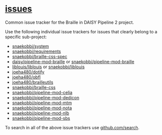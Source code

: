 # [issues][]

Common issue tracker for the Braille in DAISY Pipeline 2 project.

Use the following individual issue trackers for issues that clearly belong to a specific sub-project:

- [snaekobbi/system](https://github.com/snaekobbi/system/issues)
- [snaekobbi/requirements](https://github.com/snaekobbi/requirements/issues)
- [snaekobbi/braille-css-spec](https://github.com/snaekobbi/braille-css-spec/issues)
- [daisy/pipeline-mod-braille](https://github.com/daisy/pipeline-mod-braille/issues) or [snaekobbi/pipeline-mod-braille](https://github.com/snaekobbi/pipeline-mod-braille/issues/issues)
- [liblouis/liblouis](https://github.com/liblouis/liblouis/issues) or [snaekobbi/liblouis](https://github.com/snaekobbi/liblouis/issues)
- [joeha480/dotify](https://github.com/joeha480/dotify/issues)
- [joeha480/obfl](https://github.com/joeha480/obfl/issues)
- [joeha480/brailleutils](https://github.com/joeha480/brailleutils/issues)
- [snaekobbi/braille-css](https://github.com/snaekobbi/braille-css/issues)
- [snaekobbi/pipeline-mod-celia](https://github.com/snaekobbi/pipeline-mod-celia/issues)
- [snaekobbi/pipeline-mod-dedicon](https://github.com/snaekobbi/pipeline-mod-dedicon/issues)
- [snaekobbi/pipeline-mod-mtm](https://github.com/snaekobbi/pipeline-mod-mtm/issues)
- [snaekobbi/pipeline-mod-nota](https://github.com/snaekobbi/pipeline-mod-nota/issues)
- [snaekobbi/pipeline-mod-nlb](https://github.com/snaekobbi/pipeline-mod-nlb/issues)
- [snaekobbi/pipeline-mod-sbs](https://github.com/snaekobbi/pipeline-mod-sbs/issues)

To search in all of the above issue trackers use [github.com/search](https://github.com/search?utf8=%E2%9C%93&q=repo%3Asnaekobbi%2Fsystem+repo%3Asnaekobbi%2Frequirements+repo%3Asnaekobbi%2Fbraille-css-spec+repo%3Adaisy%2Fpipeline-mod-braille+repo%3Asnaekobbi%2Fpipeline-mod-braille+repo%3Aliblouis%2Fliblouis+repo%3Asnaekobbi%2Fliblouis+repo%3Ajoeha480%2Fdotify+repo%3Ajoeha480%2Fobfl+repo%3Ajoeha480%2Fbrailleutils+repo%3Asnaekobbi%2Fbraille-css+repo%3Asnaekobbi%2Fpipeline-mod-celia+repo%3Asnaekobbi%2Fpipeline-mod-dedicon+repo%3Asnaekobbi%2Fpipeline-mod-mtm+repo%3Asnaekobbi%2Fpipeline-mod-nota+repo%3Asnaekobbi%2Fpipeline-mod-nlb+repo%3Asnaekobbi%2Fpipeline-mod-sbs&type=Issues&ref=searchresults).

[issues]: https://github.com/snaekobbi/issues

